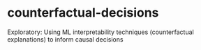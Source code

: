 # counterfactual-decisions
Exploratory: Using ML interpretability techniques (counterfactual explanations) to inform causal decisions
